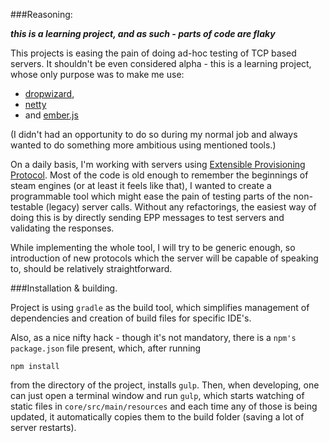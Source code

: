 ###Reasoning:

***this is a learning project, and as such - parts of code are flaky***

This projects is easing the pain of doing ad-hoc testing of TCP based servers. It shouldn't be even considered alpha - this is a learning project, whose only purpose was to make me use:

* [dropwizard](http://www.dropwizard.io/),
* [netty](http://netty.io/)
* and [ember.js](http://emberjs.com/)

(I didn't had an opportunity to do so during my normal job and always wanted to do something more ambitious using mentioned tools.)

On a daily basis, I'm working with servers using [Extensible Provisioning Protocol](http://tools.ietf.org/html/rfc5730). Most of the code is old enough to remember the beginnings of steam engines (or at least it feels like that), I wanted to create a programmable tool which might ease the pain of testing parts of the non-testable (legacy) server calls. Without any refactorings, the easiest way of doing this is by directly sending EPP messages to test servers and validating the responses.

While implementing the whole tool, I will try to be generic enough, so introduction of new protocols which the server will be capable of speaking to, should be relatively straightforward.

###Installation & building.

Project is using ``gradle`` as the build tool, which simplifies management of dependencies and creation of build files for specific IDE's.

Also, as a nice nifty hack - though it's not mandatory, there is a ``npm's`` ``package.json`` file present, which, after running

```
npm install
```

from the directory of the project, installs ``gulp``. Then, when developing, one can just open a terminal window and run ``gulp``, which starts watching of static files in ``core/src/main/resources`` and each time any of those is being updated, it automatically copies them to the build folder (saving a lot of server restarts).

